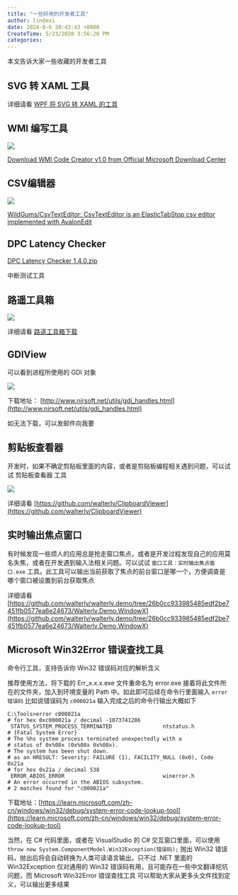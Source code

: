 ```yaml
---
title: "一些好用的开发者工具"
author: lindexi
date: 2024-8-6 20:43:43 +0800
CreateTime: 5/23/2020 3:56:20 PM
categories: 
---
```


本文告诉大家一些收藏的开发者工具

<!--more-->


<!-- CreateTime:5/23/2020 3:56:20 PM -->

<!-- 发布 -->
<!-- 博客 -->

## SVG 转 XAML 工具

详细请看 [WPF 将 SVG 转 XAML 的工具](https://blog.lindexi.com/post/WPF-%E5%B0%86-SVG-%E8%BD%AC-XAML-%E7%9A%84%E5%B7%A5%E5%85%B7.html )

## WMI 编写工具

<!-- ![](image/一些好用的开发者工具/一些好用的开发者工具0.png) -->

![](http://cdn.lindexi.site/lindexi%2F20205231558522955.jpg)

[Download WMI Code Creator v1.0 from Official Microsoft Download Center](https://www.microsoft.com/en-us/download/details.aspx?id=8572)

## CSV编辑器

<!-- ![](image/一些好用的开发者工具/一些好用的开发者工具1.png) -->

![](http://cdn.lindexi.site/lindexi%2F202124848309939.jpg)

[WildGums/CsvTextEditor: CsvTextEditor is an ElasticTabStop csv editor implemented with AvalonEdit](https://github.com/WildGums/CsvTextEditor )

## DPC Latency Checker

[DPC Latency Checker 1.4.0.zip](https://download.csdn.net/download/lindexi_gd/12438036 )

中断测试工具

## 路遥工具箱

<!-- ![](image/一些好用的开发者工具/一些好用的开发者工具2.png) -->

![](image/一些好用的开发者工具/一些好用的开发者工具3.png)

详细请看 [路遥工具箱下载](https://www.coderbusy.com/luyao-toolkit )

## GDIView

可以看到进程所使用的 GDI 对象

<!-- ![](image/一些好用的开发者工具/一些好用的开发者工具4.png) -->

![](http://cdn.lindexi.site/lindexi%2F2023331443131024.jpg)

下载地址： [http://www.nirsoft.net/utils/gdi_handles.html](http://www.nirsoft.net/utils/gdi_handles.html)

如无法下载，可以发邮件向我要

## 剪贴板查看器

开发时，如果不确定剪贴板里面的内容，或者是剪贴板编程相关遇到问题，可以试试 剪贴板查看器 工具

<!-- ![](image/一些好用的开发者工具/一些好用的开发者工具5.png) -->

![](http://cdn.lindexi.site/lindexi%2F2023331446113998.jpg)

详细请看 [https://github.com/walterlv/ClipboardViewer](https://github.com/walterlv/ClipboardViewer)

## 实时输出焦点窗口

有时候发现一些烦人的应用总是抢走窗口焦点，或者是开发过程发现自己的应用莫名失焦，或者在开发遇到输入法相关问题。可以试试 `窗口工具：实时输出焦点窗口.exe` 工具。此工具可以输出当前获取了焦点的前台窗口是哪一个，方便调查是哪个窗口被设置到前台获取焦点

详细请看 [https://github.com/walterlv/walterlv.demo/tree/26b0cc933985485edf2be7451fb0577ea6e24673/Walterlv.Demo.WindowX](https://github.com/walterlv/walterlv.demo/tree/26b0cc933985485edf2be7451fb0577ea6e24673/Walterlv.Demo.WindowX)

## Microsoft Win32Error 错误查找工具

命令行工具，支持告诉你 Win32 错误码对应的解析含义

推荐使用方法，将下载的 Err_x.x.x.exe 文件重命名为 error.exe 接着将此文件所在的文件夹，加入到环境变量的 Path 中。如此即可后续在命令行里面输入 `error 错误码` 比如说错误码为 `c000021a` 输入完成之后的命令行输出大概如下

```
C:\Tools>error c000021a
# for hex 0xc000021a / decimal -1073741286
 STATUS_SYSTEM_PROCESS_TERMINATED                ntstatus.h​
# {Fatal System Error}​
# The %hs system process terminated unexpectedly with a​
# status of 0x%08x (0x%08x 0x%08x).​
# The system has been shut down.​
# as an HRESULT: Severity: FAILURE (1), FACILITY_NULL (0x0), Code 0x21a​
# for hex 0x21a / decimal 538​
 ERROR_ABIOS_ERROR                               winerror.h​
# An error occurred in the ABIOS subsystem.​
# 2 matches found for "c000021a"
```

下载地址：[https://learn.microsoft.com/zh-cn/windows/win32/debug/system-error-code-lookup-tool](https://learn.microsoft.com/zh-cn/windows/win32/debug/system-error-code-lookup-tool)

当然，在 C# 代码里面，或者在 VisualStudio 的 C# 交互窗口里面，可以使用 `throw new System.ComponentModel.Win32Exception(错误码);` 抛出 Win32 错误码，抛出后将会自动转换为人类可读语言输出。只不过 .NET 里面的 Win32Exception 仅对通用的 Win32 错误码有用，且可能存在一些中文翻译挖坑问题，而 Microsoft Win32Error 错误查找工具 可以帮助大家从更多头文件找到定义，可以输出更多结果
